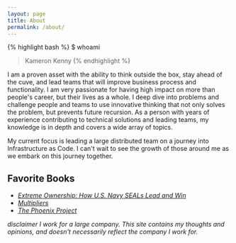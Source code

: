 ```yaml
---
layout: page
title: About
permalink: /about/
---
```


{% highlight bash %}
$ whoami
> Kameron Kenny
{% endhighlight %}

I am a proven asset with the ability to think outside the box, stay ahead of the cuve, and lead teams that will improve business process and functionality. I am very passionate for having high impact on more than people's career, but their lives as a whole.  I deep dive into problems and challenge people and teams to use innovative thinking that not only solves the problem, but prevents future recursion. As a person with years of experience contributing to technical solutions and leading teams, my knowledge is in depth and covers a wide array of topics.

My current focus is leading a large distributed team on a journey into Infrastructure as Code.  I can't wait to see the growth of those around me as we embark on this journey together.

## Favorite Books
* _[Extreme Ownership: How U.S. Navy SEALs Lead and Win](https://books.google.com/books?id=tpspDwAAQBAJ)_
* _[Multipliers](https://books.google.com/books?id=kF26e_S6l_cC)_
* _[The Phoenix Project](https://books.google.com/books?id=_An-CAAAQBAJ)_

_disclaimer_
_I work for a large company.  This site contains my thoughts and opinions, and doesn't necessarily reflect the company I work for._
